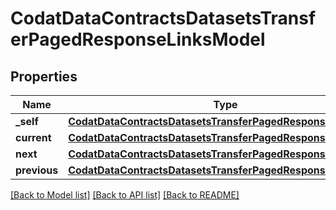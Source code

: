 # CodatDataContractsDatasetsTransferPagedResponseLinksModel

## Properties
Name | Type | Description | Notes
------------ | ------------- | ------------- | -------------
**_self** | [**CodatDataContractsDatasetsTransferPagedResponseHrefModel**](CodatDataContractsDatasetsTransferPagedResponseHrefModel.md) |  | [optional] 
**current** | [**CodatDataContractsDatasetsTransferPagedResponseHrefModel**](CodatDataContractsDatasetsTransferPagedResponseHrefModel.md) |  | [optional] 
**next** | [**CodatDataContractsDatasetsTransferPagedResponseHrefModel**](CodatDataContractsDatasetsTransferPagedResponseHrefModel.md) |  | [optional] 
**previous** | [**CodatDataContractsDatasetsTransferPagedResponseHrefModel**](CodatDataContractsDatasetsTransferPagedResponseHrefModel.md) |  | [optional] 

[[Back to Model list]](../README.md#documentation-for-models) [[Back to API list]](../README.md#documentation-for-api-endpoints) [[Back to README]](../README.md)

